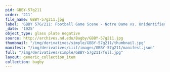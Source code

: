 ```yaml
---
pid: GBBY-57g211
order: '211'
file_name: GBBY-57g211.jpg
label: 'GBBY 57G/211: Football Game Scene - Notre Dame vs. Unidentified Team - 1925'
_date: '1925'
object_type: glass plate negative
source: http://archives.nd.edu/Bagby/GBBY-57g211.jpg
thumbnail: "/img/derivatives/simple/GBBY-57g211/thumbnail.jpg"
manifest: "/img/derivatives/iiif/images/GBBY-57g211/manifest.json"
full: "/img/derivatives/simple/GBBY-57g211/full.jpg"
layout: generic_collection_item
collection: bagby
---
```

